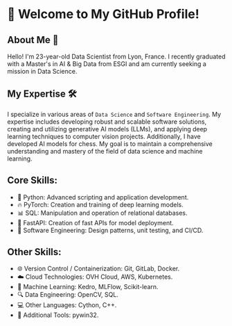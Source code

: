 # 👋 Welcome to My GitHub Profile!

## About Me 🌟

Hello! I'm 23-year-old Data Scientist from Lyon, France. I recently graduated with a Master's in AI & Big Data from ESGI and am currently seeking a mission in Data Science.

## My Expertise 🛠️

I specialize in various areas of `Data Science` and `Software Engineering`. My expertise includes developing robust and scalable software solutions, creating and utilizing generative AI models (LLMs), and applying deep learning techniques to computer vision projects. Additionally, I have developed AI models for chess. My goal is to maintain a comprehensive understanding and mastery of the field of data science and machine learning.

## Core Skills:

* 🐍 Python: Advanced scripting and application development.
* 🔥 PyTorch: Creation and training of deep learning models.
* 📊 SQL: Manipulation and operation of relational databases.
* 🚀 FastAPI: Creation of fast APIs for model deployment.
* 🧠 Software Engineering: Design patterns, unit testing, and CI/CD.

## Other Skills:

* 🌐 Version Control / Containerization: Git, GitLab, Docker.
* ☁️ Cloud Technologies: OVH Cloud, AWS, Kubernetes.
* 🔄 Machine Learning: Kedro, MLFlow, Scikit-learn.
* 🔍 Data Engineering: OpenCV, SQL.
* 💻 Other Languages: Cython, C++.
* 🧩 Additional Tools: pywin32.
